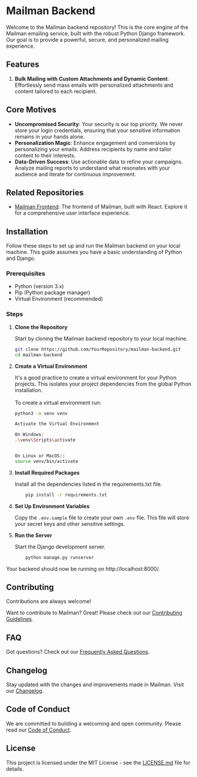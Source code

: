 # Mailman Backend

Welcome to the Mailman backend repository! This is the core engine of the Mailman emailing service, built with the robust Python Django framework. Our goal is to provide a powerful, secure, and personalized mailing experience.

## Features

1. **Bulk Mailing with Custom Attachments and Dynamic Content**: Effortlessly send mass emails with personalized attachments and content tailored to each recipient.

## Core Motives

- **Uncompromised Security**: Your security is our top priority. We never store your login credentials, ensuring that your sensitive information remains in your hands alone.
- **Personalization Magic**: Enhance engagement and conversions by personalizing your emails. Address recipients by name and tailor content to their interests.
- **Data-Driven Success**: Use actionable data to refine your campaigns. Analyze mailing reports to understand what resonates with your audience and iterate for continuous improvement.

## Related Repositories

- [Mailman Frontend](https://github.com/BuildNShip/mailman): The frontend of Mailman, built with React. Explore it for a comprehensive user interface experience.

## Installation

Follow these steps to set up and run the Mailman backend on your local machine. This guide assumes you have a basic understanding of Python and Django.

### Prerequisites

- Python (version 3.x)
- Pip (Python package manager)
- Virtual Environment (recommended)

### Steps

1. **Clone the Repository**
   
   Start by cloning the Mailman backend repository to your local machine.
   ```bash
   git clone https://github.com/YourRepository/mailman-backend.git
   cd mailman-backend

2. **Create a Virtual Environment**

    It's a good practice to create a virtual environment for your Python projects. This isolates your project dependencies from the global Python installation.
<br> <br> To create a virtual environment run:
    ```bash
    python3 -m venv venv
   
    Activate the Virtual Environment
    
    On Windows:
    .\venv\Scripts\activate
    

    On Linux or MacOS::
    source venv/bin/activate

3. **Install Required Packages**

    Install all the dependencies listed in the requirements.txt file.
    ```bash
        pip install -r requirements.txt

4. **Set Up Environment Variables**

    Copy the `.env.sample` file to create your own `.env` file. This file will store your secret keys and other sensitive settings.

   
5. **Run the Server**

    Start the Django development server.
    ```bash
        python manage.py runserver

Your backend should now be running on http://localhost:8000/.

## Contributing

Contributions are always welcome!

Want to contribute to Mailman? Great! Please check out our [Contributing Guidelines](./docs/CONTRIBUTING.md).

## FAQ

Got questions? Check out our [Frequently Asked Questions](./docs/FAQ.md).

## Changelog

Stay updated with the changes and improvements made in Mailman. Visit our [Changelog](CHANGELOG.md).

## Code of Conduct

We are committed to building a welcoming and open community. Please read our [Code of Conduct](./docs/CODE_OF_CONDUCT.md).

## License

This project is licensed under the MIT License - see the [LICENSE.md](./LICENCE.md) file for details.
